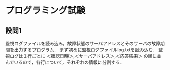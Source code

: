 # プログラミング試験
## 設問1
監視ログファイルを読み込み，故障状態のサーバアドレスとそのサーバの故障期間を出力するプログラム．
まず初めに監視ログファイルlog.txtを読み込む．
監視ログは１行ごとに
＜確認日時＞,＜サーバアドレス＞,＜応答結果＞
の順に並んでいるので，各行について，それぞれの情報に分割する．
